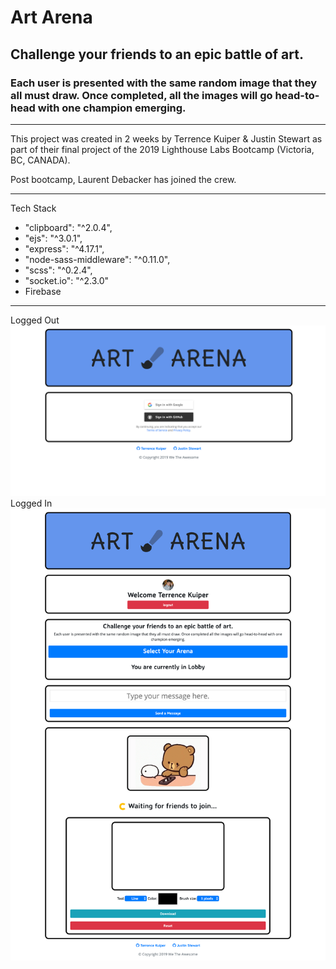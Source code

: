 # Art Arena

## Challenge your friends to an epic battle of art.

### Each user is presented with the same random image that they all must draw. Once completed, all the images will go head-to-head with one champion emerging.

---

This project was created in 2 weeks by Terrence Kuiper & Justin Stewart as part of their final project of the 2019 Lighthouse Labs Bootcamp (Victoria, BC, CANADA).

Post bootcamp, Laurent Debacker has joined the crew.

---

Tech Stack

- "clipboard": "^2.0.4",
- "ejs": "^3.0.1",
- "express": "^4.17.1",
- "node-sass-middleware": "^0.11.0",
- "scss": "^0.2.4",
- "socket.io": "^2.3.0"
- Firebase

---

Logged Out
![ScreenShot](public/styles/images/aa-logged-out.png)
Logged In
![ScreenShot](public/styles/images/art-arena.png)
